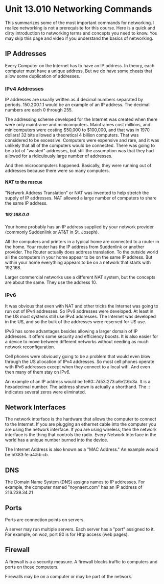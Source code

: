 # Unit 13.010 Networking Commands

This summarizes some of the most important commands for networking.  I realize networking is not a 
prerequisite for this course.  Here is a quick and dirty introduction to networking terms  and concepts you need to know.  You may skip
this page and video if you understand the basics of networking.

## IP Addresses

Every Computer on the Internet has to have an IP address.  In theory, each computer must have a unique address.  But we do have some cheats that allow some duplication of addresses.

### IPv4 Addresses

IP addresses are usually written as 4 decimal numbers separated by periods.  150.200.1.1 would be an example of an IP address.
The decimal numbers are each 0 through 255.

The addressing scheme developed for the Internet was created when there were only mainframe and minicomputers.  Mainframes
cost millions, and minicomputers were costing $50,000 to $100,000, and that was in 1970 dollars!  32 bits allowed 
a theoretical 4 billion computers.  That was considered to be excessive.  Computers were expensive and rare, and it was unlikely
that all of the computers would be connected.  There was going to be a lot of "wasted" addresses, but still the assumption was
that they had allowed for a ridiculously large number of addresses.

And then microcomputers happened.  Basically, they were running out of addresses because there were so many computers.

#### NAT to the rescue

"Network Address Translation" or NAT was invented to help stretch the supply of IP addresses.  NAT allowed a large number of computers to share the same IP address.  

##### 192.168.0.0 

Your home probably has an IP address supplied by your network provider (commonly Suddenlink or AT&T in St. Joseph).  

All the computers and printers in a typical home are connected to a router in the home.  Your router has the IP address from Suddenlink
or another provider.  The Router actually does address translation.  To the outside world all the computers in your home appear to be on the same IP address.  But within your home everything appears to be on a network that starts with 192.168.  

Larger commercial networks use a different NAT system, but the concepts are about the same.  They use the address 10.

### IPv6

It was obvious that even with NAT and other tricks the Internet was going to run out of IPv4 addresses.  So IPv6 addresses
were developed.  At least in the US most systems still use IPv4 addresses.  The Internet was developed in the US, and so the bulk
of the addresses were reserved for US use.

IPv6 has some advantages besides allowing a larger domain of IP addresses.  It offers some security and efficiency boosts. It is
also easier for a device to move between different networks without needing as much network reconfiguration.  

Cell phones were obviously going to be a problem that would even blow through the US allocation of IPv4 addresses.  So most cell phones operate with IPv6 addresses except when they connect to a local wifi.  And even then many of them stay on IPv6.

An example of an IP address would be fe80::7d53:273:a6e2:6c3a.  It is a hexadecimal number.  The address shown is actually a shorthand.  The :: indicates several zeros were eliminated.

## Network Interfaces

The network interface is the hardware that allows the computer to connect to the Internet.  If you are plugging an ethernet cable into the computer you are using the network interface.  If you are using wireless, then the network interface is the thing that controls the radio.  Every Network Interface in the world has a unique number burned into the device.  

The Internet Address is also known as a "MAC Address."  An example would be b0:83:fe:a4:5b:cb.

## DNS

The Domain Name System (DNS) assigns names to IP addresses.  For example, the computer named "noynaert.com" has an IP address of 216.239.34.21

## Ports

Ports are connection points on servers.

A server may run multiple servers.  Each server has a "port" assigned to it.  For example, on woz, port 80 is for Http access (web pages).   

## Firewall

A firewall is a a security measure.  A firewall blocks traffic to computers and ports on those computers.  

Firewalls may be on a computer or may be part of the network.  

